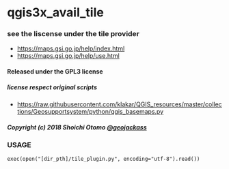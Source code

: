 # qgis3x_avail_tile

### see the liscense under the tile provider

- https://maps.gsi.go.jp/help/index.html
- https://maps.gsi.go.jp/help/use.html

#### Released under the GPL3 license
##### license respect original scripts
- https://raw.githubusercontent.com/klakar/QGIS_resources/master/collections/Geosupportsystem/python/qgis_basemaps.py

##### Copyright (c) 2018 Shoichi Otomo [@geojackass](https://twitter.com/geojackass)

### USAGE

```
exec(open("[dir_pth]/tile_plugin.py", encoding="utf-8").read())
```
